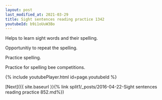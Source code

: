 ```yaml
---
layout: post
last_modified_at: 2021-03-29
title: Sight sentences reading practice 1342
youtubeId: b9i1oUuW3Bo
---
```

 
 
Helps to learn sight words and their spelling.

Opportunitiy to repeat the spelling. 

Practice spelling. 
 
Practice for spelling bee competitions. 
 
{% include youtubePlayer.html id=page.youtubeId %}
 
 

[Next]({{ site.baseurl }}{% link  split1/_posts/2016-04-22-Sight sentences reading practice 852.md%})
 
